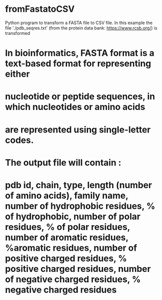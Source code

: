 # fromFastatoCSV
Python program to transform a FASTA file to CSV file. In this example the file './pdb_seqres.txt' (from the protein data bank: https://www.rcsb.org/) is transformed


# In bioinformatics, FASTA format is a text-based format for representing either 
# nucleotide or peptide sequences, in which nucleotides or amino acids 
# are represented using single-letter codes. 

# The output file will contain : 
# pdb id, chain, type, length (number of amino acids), family name, number of hydrophobic residues,  % of hydrophobic,  number of polar residues, % of polar residues,  number of aromatic residues, %aromatic residues,  number of positive charged residues, % positive charged residues, number of negative charged residues, % negative charged residues


